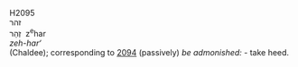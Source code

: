 <body>
  <p>H2095<br>  זהר  <br> זְהַר  ‎  z<sup>e</sup>har  <br><i>zeh-har‘ </i><br>(Chaldee); corresponding to <a href="h2094.htm">2094</a>  (passively) <i>be</i> <i>admonished: - </i>take heed.<br></p>
 </body>